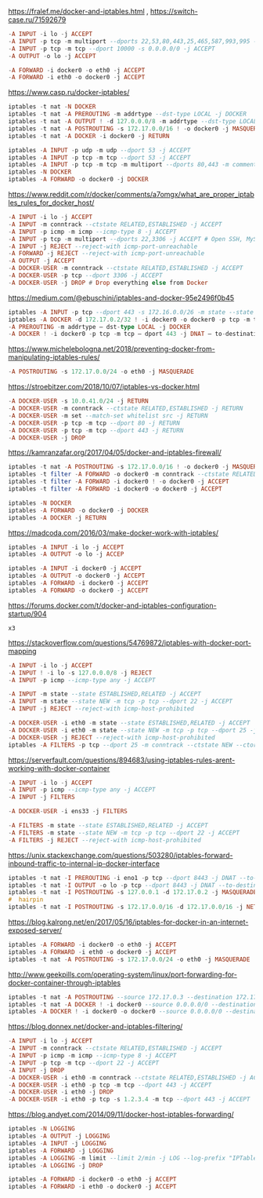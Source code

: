 https://fralef.me/docker-and-iptables.html , https://switch-case.ru/71592679
```haskell
-A INPUT -i lo -j ACCEPT
-A INPUT -p tcp -m multiport --dports 22,53,80,443,25,465,587,993,995 -j ACCEPT
-A INPUT -p tcp -m tcp --dport 10000 -s 0.0.0.0/0 -j ACCEPT
-A OUTPUT -o lo -j ACCEPT

-A FORWARD -i docker0 -o eth0 -j ACCEPT
-A FORWARD -i eth0 -o docker0 -j ACCEPT
```
https://www.casp.ru/docker-iptables/
```haskell
iptables -t nat -N DOCKER
iptables -t nat -A PREROUTING -m addrtype --dst-type LOCAL -j DOCKER
iptables -t nat -A OUTPUT ! -d 127.0.0.0/8 -m addrtype --dst-type LOCAL -j DOCKER
iptables -t nat -A POSTROUTING -s 172.17.0.0/16 ! -o docker0 -j MASQUERADE
iptables -t nat -A DOCKER -i docker0 -j RETURN

iptables -A INPUT -p udp -m udp --dport 53 -j ACCEPT
iptables -A INPUT -p tcp -m tcp --dport 53 -j ACCEPT
iptables -A INPUT -p tcp -m tcp -m multiport --dports 80,443 -m comment --comment "WEB ACCESS" -j ACCEPT
iptables -N DOCKER
iptables -A FORWARD -o docker0 -j DOCKER
```
https://www.reddit.com/r/docker/comments/a7omgx/what_are_proper_iptables_rules_for_docker_host/
```haskell
-A INPUT -i lo -j ACCEPT
-A INPUT -m conntrack --ctstate RELATED,ESTABLISHED -j ACCEPT
-A INPUT -p icmp -m icmp --icmp-type 8 -j ACCEPT
-A INPUT -p tcp -m multiport --dports 22,3306 -j ACCEPT # Open SSH, MySQL ports on host <<<<<<<<<<<
-A INPUT -j REJECT --reject-with icmp-port-unreachable
-A FORWARD -j REJECT --reject-with icmp-port-unreachable
-A OUTPUT -j ACCEPT
-A DOCKER-USER -m conntrack --ctstate RELATED,ESTABLISHED -j ACCEPT
-A DOCKER-USER -p tcp --dport 3306 -j ACCEPT
-A DOCKER-USER -j DROP # Drop everything else from Docker
```
https://medium.com/@ebuschini/iptables-and-docker-95e2496f0b45
```haskell
iptables -A INPUT -p tcp --dport 443 -s 172.16.0.0/26 -m state --state NEW,ESTABLISHED
iptables -A DOCKER -d 172.17.0.2/32 ! -i docker0 -o docker0 -p tcp -m tcp — dport 443 -j ACCEPT
-A PREROUTING -m addrtype — dst-type LOCAL -j DOCKER
-A DOCKER ! -i docker0 -p tcp -m tcp — dport 443 -j DNAT — to-destination 172.17.0.2:443
```
https://www.michelebologna.net/2018/preventing-docker-from-manipulating-iptables-rules/
```haskell
-A POSTROUTING -s 172.17.0.0/24 -o eth0 -j MASQUERADE
```
https://stroebitzer.com/2018/10/07/iptables-vs-docker.html
```haskell
-A DOCKER-USER -s 10.0.41.0/24 -j RETURN
-A DOCKER-USER -m conntrack --ctstate RELATED,ESTABLISHED -j RETURN
-A DOCKER-USER -m set --match-set whitelist src -j RETURN
-A DOCKER-USER -p tcp -m tcp --dport 80 -j RETURN
-A DOCKER-USER -p tcp -m tcp --dport 443 -j RETURN
-A DOCKER-USER -j DROP
```
https://kamranzafar.org/2017/04/05/docker-and-iptables-firewall/
```haskell
iptables -t nat -A POSTROUTING -s 172.17.0.0/16 ! -o docker0 -j MASQUERADE
iptables -t filter -A FORWARD -o docker0 -m conntrack --ctstate RELATED,ESTABLISHED -j ACCEPT
iptables -t filter -A FORWARD -i docker0 ! -o docker0 -j ACCEPT
iptables -t filter -A FORWARD -i docker0 -o docker0 -j ACCEPT

iptables -N DOCKER
iptables -A FORWARD -o docker0 -j DOCKER
iptables -A DOCKER -j RETURN
```
https://madcoda.com/2016/03/make-docker-work-with-iptables/
```haskell
iptables -A INPUT -i lo -j ACCEPT
iptables -A OUTPUT -o lo -j ACCEP

iptables -A INPUT -i docker0 -j ACCEPT
iptables -A OUTPUT -o docker0 -j ACCEPT
iptables -A FORWARD -i docker0 -j ACCEPT
iptables -A FORWARD -o docker0 -j ACCEPT
```
https://forums.docker.com/t/docker-and-iptables-configuration-startup/904
```
x3
```
https://stackoverflow.com/questions/54769872/iptables-with-docker-port-mapping
```haskell
-A INPUT -i lo -j ACCEPT
-A INPUT ! -i lo -s 127.0.0.0/8 -j REJECT
-A INPUT -p icmp --icmp-type any -j ACCEPT

-A INPUT -m state --state ESTABLISHED,RELATED -j ACCEPT
-A INPUT -m state --state NEW -m tcp -p tcp --dport 22 -j ACCEPT
-A INPUT -j REJECT --reject-with icmp-host-prohibited

-A DOCKER-USER -i eth0 -m state --state ESTABLISHED,RELATED -j ACCEPT
-A DOCKER-USER -i eth0 -m state --state NEW -m tcp -p tcp --dport 25 -j ACCEPT
-A DOCKER-USER -j REJECT --reject-with icmp-host-prohibited
iptables -A FILTERS -p tcp --dport 25 -m conntrack --ctstate NEW --ctorigdstport 465 -j ACCEPT
```
https://serverfault.com/questions/894683/using-iptables-rules-arent-working-with-docker-container
```haskell
-A INPUT -i lo -j ACCEPT
-A INPUT -p icmp --icmp-type any -j ACCEPT
-A INPUT -j FILTERS

-A DOCKER-USER -i ens33 -j FILTERS

-A FILTERS -m state --state ESTABLISHED,RELATED -j ACCEPT
-A FILTERS -m state --state NEW -m tcp -p tcp --dport 22 -j ACCEPT
-A FILTERS -j REJECT --reject-with icmp-host-prohibited
```
https://unix.stackexchange.com/questions/503280/iptables-forward-inbound-traffic-to-internal-ip-docker-interface
```haskell
iptables -t nat -I PREROUTING -i eno1 -p tcp --dport 8443 -j DNAT --to-destination 172.17.0.2:8443
iptables -t nat -I OUTPUT -o lo -p tcp --dport 8443 -j DNAT --to-destination 172.17.0.2:8443
iptables -t nat -I POSTROUTING -s 127.0.0.1 -d 172.17.0.2 -j MASQUERADE
#  hairpin
iptables -t nat -I POSTROUTING -s 172.17.0.0/16 -d 172.17.0.0/16 -j NETMAP --to 10.17.0.0/16
```
https://blog.kalrong.net/en/2017/05/16/iptables-for-docker-in-an-internet-exposed-server/
```haskell
iptables -A FORWARD -i docker0 -o eth0 -j ACCEPT
iptables -A FORWARD -i eth0 -o docker0 -j ACCEPT
iptables -t nat -A POSTROUTING -s 172.17.0.0/24 -o eth0 -j MASQUERADE
```
http://www.geekpills.com/operating-system/linux/port-forwarding-for-docker-container-through-iptables
```haskell
iptables -t nat -A POSTROUTING --source 172.17.0.3 --destination 172.17.0.3 -p tcp --dport 80 -j MASQUERADE
iptables -t nat -A DOCKER ! -i docker0 --source 0.0.0.0/0 --destination 0.0.0.0/0 -p tcp --dport 80  -j DNAT --to 172.17.0.3:80
iptables -A DOCKER ! -i docker0 -o docker0 --source 0.0.0.0/0 --destination 172.17.0.3 -p tcp --dport 80 -j ACCEPT
```
https://blog.donnex.net/docker-and-iptables-filtering/
```haskell
-A INPUT -i lo -j ACCEPT
-A INPUT -m conntrack --ctstate RELATED,ESTABLISHED -j ACCEPT
-A INPUT -p icmp -m icmp --icmp-type 8 -j ACCEPT
-A INPUT -p tcp -m tcp --dport 22 -j ACCEPT
-A INPUT -j DROP
-A DOCKER-USER -i eth0 -m conntrack --ctstate RELATED,ESTABLISHED -j ACCEPT
-A DOCKER-USER -i eth0 -p tcp -m tcp --dport 443 -j ACCEPT
-A DOCKER-USER -i eth0 -j DROP
-A DOCKER-USER -i eth0 -p tcp -s 1.2.3.4 -m tcp --dport 443 -j ACCEPT
```
https://blog.andyet.com/2014/09/11/docker-host-iptables-forwarding/
```haskell
iptables -N LOGGING
iptables -A OUTPUT -j LOGGING
iptables -A INPUT -j LOGGING
iptables -A FORWARD -j LOGGING
iptables -A LOGGING -m limit --limit 2/min -j LOG --log-prefix "IPTables-Dropped: " --log-level 4
iptables -A LOGGING -j DROP

iptables -A FORWARD -i docker0 -o eth0 -j ACCEPT
iptables -A FORWARD -i eth0 -o docker0 -j ACCEPT
```
